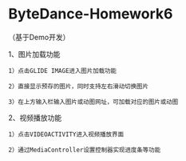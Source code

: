 # ByteDance-Homework6
 
（基于Demo开发） 
 
1、图片加载功能

    1）点击GLIDE IMAGE进入图片加载功能

    2）直接显示预存的图片，同时支持左右滑动切换图片

    3）在上方输入栏输入图片或动图网址，可加载对应的图片或动图

2、视频播放功能

    1）点击VIDEOACTIVITY进入视频播放界面
    
    2）通过MediaController设置控制器实现进度条等功能
